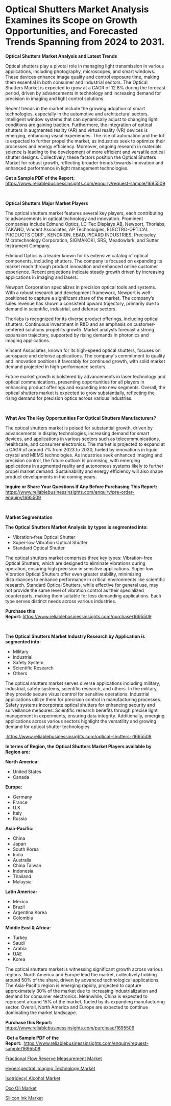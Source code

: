 <p><h1>Optical Shutters Market Analysis Examines its Scope on Growth Opportunities, and Forecasted Trends Spanning from 2024 to 2031.</h1></p><p><strong>Optical Shutters Market Analysis and Latest Trends</strong></p>
<p><p>Optical shutters play a pivotal role in managing light transmission in various applications, including photography, microscopes, and smart windows. These devices enhance image quality and control exposure time, making them essential in both consumer and industrial sectors. The Optical Shutters Market is expected to grow at a CAGR of 12.8% during the forecast period, driven by advancements in technology and increasing demand for precision in imaging and light control solutions.</p><p>Recent trends in the market include the growing adoption of smart technologies, especially in the automotive and architectural sectors. Intelligent window systems that can dynamically adjust to changing light conditions are gaining traction. Furthermore, the integration of optical shutters in augmented reality (AR) and virtual reality (VR) devices is emerging, enhancing visual experiences. The rise of automation and the IoT is expected to further propel the market, as industries seek to optimize their processes and energy efficiency. Moreover, ongoing research in materials science is leading to the development of more efficient and versatile optical shutter designs. Collectively, these factors position the Optical Shutters Market for robust growth, reflecting broader trends towards innovation and enhanced performance in light management technologies.</p></p>
<p><strong>Get a Sample PDF of the Report:&nbsp;</strong> <a href="https://www.reliablebusinessinsights.com/enquiry/request-sample/1695509?utm_campaign=57&utm_medium=2&utm_source=Github&utm_content=ia&utm_term=19112024&utm_id=optical-shutters">https://www.reliablebusinessinsights.com/enquiry/request-sample/1695509</a></p>
<p>&nbsp;</p>
<p><strong>Optical Shutters Major Market Players</strong></p>
<p><p>The optical shutters market features several key players, each contributing to advancements in optical technology and innovation. Prominent companies include Edmund Optics, LC-Tec Displays AB, Newport, Thorlabs, TAKANO, Vincent Associates, AP Technologies, ELECTRO-OPTICAL PRODUCTS CORP., KENDRION, EBAD, PICARD INDUSTRIES, Preciseley Microtechnology Corporation, SIGMAKOKI, SRS, Meadowlark, and Sutter Instrument Company.</p><p>Edmund Optics is a leader known for its extensive catalog of optical components, including shutters. The company is focused on expanding its market reach through product innovation and enhanced online customer experience. Recent projections indicate steady growth driven by increasing applications in imaging and lasers.</p><p>Newport Corporation specializes in precision optical tools and systems. With a robust research and development framework, Newport is well-positioned to capture a significant share of the market. The company’s sales revenue has shown a consistent upward trajectory, primarily due to demand in scientific, industrial, and defense sectors.</p><p>Thorlabs is recognized for its diverse product offerings, including optical shutters. Continuous investment in R&D and an emphasis on customer-centered solutions propel its growth. Market analysts forecast a strong expansion trajectory, supported by rising demands in photonics and imaging applications.</p><p>Vincent Associates, known for its high-speed optical shutters, focuses on aerospace and defense applications. The company's commitment to quality and innovation positions it favorably for continued growth, with solid market demand projected in high-performance sectors.</p><p>Future market growth is bolstered by advancements in laser technology and optical communications, presenting opportunities for all players in enhancing product offerings and expanding into new segments. Overall, the optical shutters market is expected to grow substantially, reflecting the rising demand for precision optics across various industries.</p></p>
<p>&nbsp;</p>
<p><strong>What Are The Key Opportunities For Optical Shutters Manufacturers?</strong></p>
<p><p>The optical shutters market is poised for substantial growth, driven by advancements in display technologies, increasing demand for smart devices, and applications in various sectors such as telecommunications, healthcare, and consumer electronics. The market is projected to expand at a CAGR of around 7% from 2023 to 2030, fueled by innovations in liquid crystal and MEMS technologies. As industries seek enhanced imaging and precision control, the future outlook is promising, with emerging applications in augmented reality and autonomous systems likely to further propel market demand. Sustainability and energy efficiency will also shape product developments in the coming years.</p></p>
<p><strong>Inquire or Share Your Questions If Any Before Purchasing This Report:</strong> <a href="https://www.reliablebusinessinsights.com/enquiry/pre-order-enquiry/1695509?utm_campaign=57&utm_medium=2&utm_source=Github&utm_content=ia&utm_term=19112024&utm_id=optical-shutters">https://www.reliablebusinessinsights.com/enquiry/pre-order-enquiry/1695509</a></p>
<p>&nbsp;</p>
<p><strong>Market Segmentation</strong></p>
<p><strong>The Optical Shutters Market Analysis by types is segmented into:</strong></p>
<p><ul><li>Vibration-free Optical Shutter</li><li>Super-low Vibration Optical Shutter</li><li>Standard Optical Shutter</li></ul></p>
<p><p>The optical shutters market comprises three key types: Vibration-free Optical Shutters, which are designed to eliminate vibrations during operation, ensuring high precision in sensitive applications. Super-low Vibration Optical Shutters offer even greater stability, minimizing disturbances to enhance performance in critical environments like scientific research. Standard Optical Shutters, while effective for general use, may not provide the same level of vibration control as their specialized counterparts, making them suitable for less demanding applications. Each type serves distinct needs across various industries.</p></p>
<p><strong>Purchase this Report:&nbsp;</strong><a href="https://www.reliablebusinessinsights.com/purchase/1695509?utm_campaign=57&utm_medium=2&utm_source=Github&utm_content=ia&utm_term=19112024&utm_id=optical-shutters">https://www.reliablebusinessinsights.com/purchase/1695509</a></p>
<p>&nbsp;</p>
<p><strong>The Optical Shutters Market Industry Research by Application is segmented into:</strong></p>
<p><ul><li>Military</li><li>Industrial</li><li>Safety System</li><li>Scientific Research</li><li>Others</li></ul></p>
<p><p>The optical shutters market serves diverse applications including military, industrial, safety systems, scientific research, and others. In the military, they provide secure visual control for sensitive operations. Industrial applications utilize them for precision control in manufacturing processes. Safety systems incorporate optical shutters for enhancing security and surveillance measures. Scientific research benefits through precise light management in experiments, ensuring data integrity. Additionally, emerging applications across various sectors highlight the versatility and growing demand for optical shutter technologies.</p></p>
<p><a href="https://www.reliablebusinessinsights.com/optical-shutters-r1695509?utm_campaign=57&utm_medium=2&utm_source=Github&utm_content=ia&utm_term=19112024&utm_id=optical-shutters">&nbsp;https://www.reliablebusinessinsights.com/optical-shutters-r1695509</a></p>
<p><strong>In terms of Region, the Optical Shutters Market Players available by Region are:</strong></p>
<p>
    <p> <strong> North America: </strong>
        <ul>
            <li>United States</li>
            <li>Canada</li>
        </ul>
        </p> 
    <p> <strong> Europe: </strong>
        <ul>
            <li>Germany</li>
            <li>France</li>
            <li>U.K.</li>
            <li>Italy</li>
            <li>Russia</li>
        </ul>
        </p> 
    <p> <strong> Asia-Pacific: </strong>
        <ul>
            <li>China</li>
            <li>Japan</li>
            <li>South Korea</li>
            <li>India</li>
            <li>Australia</li>
            <li>China Taiwan</li>
            <li>Indonesia</li>
            <li>Thailand</li>
            <li>Malaysia</li>
        </ul>
        </p> 
    <p> <strong> Latin America: </strong>
        <ul>
            <li>Mexico</li>
            <li>Brazil</li>
            <li>Argentina Korea</li>
            <li>Colombia</li>
        </ul>
        </p> 
    <p> <strong> Middle East & Africa: </strong>
        <ul>
            <li>Turkey</li>
            <li>Saudi</li>
            <li>Arabia</li>
            <li>UAE</li>
            <li>Korea</li>
        </ul>
    </p>
    </p>
<p><p>The optical shutters market is witnessing significant growth across various regions. North America and Europe lead the market, collectively holding around 50% of the share, driven by advanced technological applications. The Asia-Pacific region is emerging rapidly, projected to capture approximately 30% of the market due to increasing industrialization and demand for consumer electronics. Meanwhile, China is expected to represent around 15% of the market, fueled by its expanding manufacturing sector. Overall, North America and Europe are expected to continue dominating the market landscape.</p></p>
<p><strong>Purchase this Report: </strong><a href="https://www.reliablebusinessinsights.com/purchase/1695509?utm_campaign=57&utm_medium=2&utm_source=Github&utm_content=ia&utm_term=19112024&utm_id=optical-shutters">https://www.reliablebusinessinsights.com/purchase/1695509</a></p>
<p>&nbsp;<strong>Get a Sample PDF of the Report:&nbsp;&nbsp;</strong><a href="https://www.reliablebusinessinsights.com/enquiry/request-sample/1695509?utm_campaign=57&utm_medium=2&utm_source=Github&utm_content=ia&utm_term=19112024&utm_id=optical-shutters">https://www.reliablebusinessinsights.com/enquiry/request-sample/1695509</a></p>
<p><strong></strong></p>
<p><p><a href="https://issuu.com/reportprime-2/docs/fractional-flow-reserve-measurement_6c1c937f57df97?utm_campaign=57&utm_medium=2&utm_source=Github&utm_content=ia&utm_term=19112024&utm_id=optical-shutters">Fractional Flow Reserve Measurement Market</a></p><p><a href="https://issuu.com/reportprime-2/docs/hyperspectral-imaging-technology-ma_22af58e03bd245?utm_campaign=57&utm_medium=2&utm_source=Github&utm_content=ia&utm_term=19112024&utm_id=optical-shutters">Hyperspectral Imaging Technology Market</a></p><p><a href="https://www.linkedin.com/pulse/opportunities-challenges-isotridecyl-alcohol-market-strategic-bebte?utm_campaign=57&utm_medium=2&utm_source=Github&utm_content=ia&utm_term=19112024&utm_id=optical-shutters">Isotridecyl Alcohol Market</a></p><p><a href="https://www.linkedin.com/pulse/oxo-oil-spectrum-usage-patterns-sector-evolution-2024-2031-uxppe?utm_campaign=57&utm_medium=2&utm_source=Github&utm_content=ia&utm_term=19112024&utm_id=optical-shutters">Oxo Oil Market</a></p><p><a href="https://github.com/AshrafKhan865/Market-Research-Report-List-1/blob/main/silicon-ink-market.md?utm_campaign=57&utm_medium=2&utm_source=Github&utm_content=ia&utm_term=19112024&utm_id=optical-shutters">Silicon Ink Market</a></p></p>